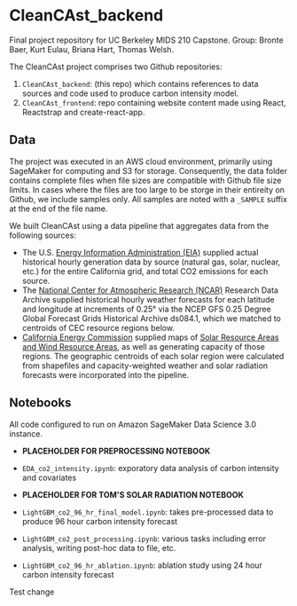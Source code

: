 # CleanCAst_backend

Final project repository for UC Berkeley MIDS 210 Capstone. Group: Bronte Baer, Kurt Eulau, Briana Hart, Thomas Welsh.

The CleanCAst project comprises two Github repositories:

1. `CleanCAst_backend`: (this repo) which contains references to data sources and code used to produce carbon intensity model.
2. `CleanCAst_frontend`: repo containing website content made using React, Reactstrap and create-react-app.

## Data

The project was executed in an AWS cloud environment, primarily using SageMaker for computing and S3 for storage. Consequently, the data folder contains complete files when file sizes are compatible with Github file size limits. In cases where the files are too large to be storge in their entireity on Github, we include samples only. All samples are noted with a `_SAMPLE` suffix at the end of the file name.

We built CleanCAst using a data pipeline that aggregates data from the following sources:

* The U.S. [Energy Information Administration (EIA)](https://www.eia.gov/) supplied actual historical hourly generation data by source (natural gas, solar, nuclear, etc.) for the entire California grid, and total CO2 emissions for each source.
* The [National Center for Atmospheric Research (NCAR)]() Research Data Archive supplied historical hourly weather forecasts for each latitude and longitude at increments of 0.25° via the NCEP GFS 0.25 Degree Global Forecast Grids Historical Archive ds084.1, which we matched to centroids of CEC resource regions below.
* [California Energy Commission](https://www.energy.ca.gov/) supplied maps of [Solar Resource Areas and Wind Resource Areas](https://cecgis-caenergy.opendata.arcgis.com/maps/CAEnergy::solar-resource-areas-2022), as well as generating capacity of those regions. The geographic centroids of each solar region were calculated from shapefiles and capacity-weighted weather and solar radiation forecasts were incorporated into the pipeline.

## Notebooks

All code configured to run on Amazon SageMaker Data Science 3.0 instance.

* __PLACEHOLDER FOR PREPROCESSING NOTEBOOK__

* `EDA_co2_intensity.ipynb`: exporatory data analysis of carbon intensity and covariates

* __PLACEHOLDER FOR TOM'S SOLAR RADIATION NOTEBOOK__

* `LightGBM_co2_96_hr_final_model.ipynb`: takes pre-processed data to produce 96 hour carbon intensity forecast

* `LightGBM_co2_post_processing.ipynb`: various tasks including error analysis, writing post-hoc data to file, etc.

* `LightGBM_co2_96_hr_ablation.ipynb`: ablation study using 24 hour carbon intensity forecast

Test change

